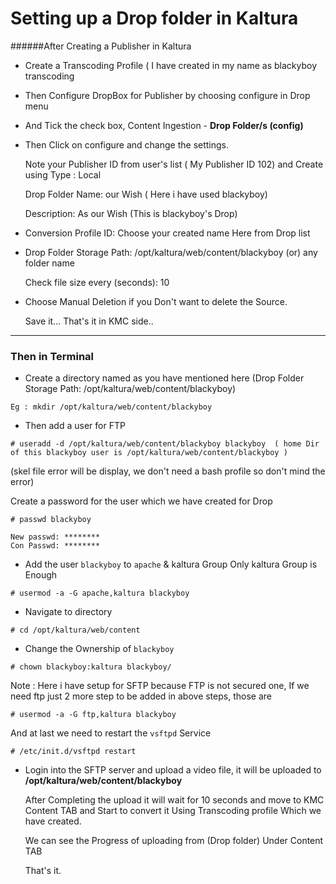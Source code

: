 Setting up a Drop folder in Kaltura
====================================

######After Creating a Publisher in Kaltura 

* Create a Transcoding Profile ( I have created in my name as blackyboy transcoding 

* Then Configure DropBox for Publisher by choosing configure in Drop menu

* And Tick the check box, Content Ingestion - **Drop Folder/s (config)**

* Then Click on configure and change the settings.
  
  Note your Publisher ID from user's list ( My Publisher ID 102) and Create using Type : Local

  Drop Folder Name: our Wish ( Here i have used blackyboy)

  Description: As our Wish (This is blackyboy's Drop)

* Conversion Profile ID: Choose your created name Here from Drop list

* Drop Folder Storage Path: /opt/kaltura/web/content/blackyboy (or) any folder name

  Check file size every (seconds): 10

* Choose Manual Deletion if you Don't want to delete the Source.

  Save it... That's it in KMC side..

-------------------------------------------------------------------------

### Then in Terminal 

* Create a directory named as you have mentioned here (Drop Folder Storage Path: /opt/kaltura/web/content/blackyboy)

```
Eg : mkdir /opt/kaltura/web/content/blackyboy
```

* Then add a user for FTP

```
# useradd -d /opt/kaltura/web/content/blackyboy blackyboy  ( home Dir of this blackyboy user is /opt/kaltura/web/content/blackyboy )
```
(skel file error will be display, we don't need a bash profile so don't mind the error)

Create a password for the user which we have created for Drop

```
# passwd blackyboy

New passwd: ********
Con Passwd: ********
```

* Add the user `blackyboy` to `apache` & kaltura Group
   Only kaltura Group is Enough

```
# usermod -a -G apache,kaltura blackyboy

```

* Navigate to directory 

```
# cd /opt/kaltura/web/content
```

* Change the Ownership of `blackyboy`

```
# chown blackyboy:kaltura blackyboy/

```
  Note : Here i have setup for SFTP because FTP is not secured one, If we need ftp just 2 more step to be added in above steps, those are 

```
# usermod -a -G ftp,kaltura blackyboy

```

  And at last we need to restart the `vsftpd` Service 

```
# /etc/init.d/vsftpd restart
```

* Login into the SFTP server and upload a video file, it will be uploaded to **/opt/kaltura/web/content/blackyboy**

  After Completing the upload it will wait for 10 seconds and move to KMC Content TAB and Start to convert it Using      Transcoding profile Which we have created.

  We can see the Progress of uploading from (Drop folder) Under Content TAB 

  That's it.

  
